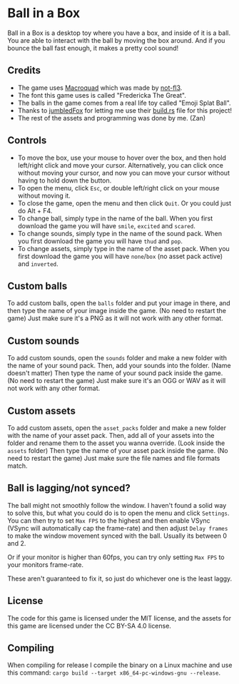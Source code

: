 # Ball in a Box
Ball in a Box is a desktop toy where you have a box, and inside of it is a ball. You are able to interact with the ball by moving the box around. And if you bounce the ball fast enough, it makes a pretty cool sound!

## Credits
- The game uses [Macroquad](https://macroquad.rs/) which was made by [not-fl3](https://github.com/not-fl3).
- The font this game uses is called "Fredericka The Great".
- The balls in the game comes from a real life toy called "Emoji Splat Ball".
- Thanks to [jumbledFox](https://github.com/jumbledFox) for letting me use their [build.rs](https://github.com/jumbledFox/minesweeper/blob/master/build.rs) file for this project!
- The rest of the assets and programming was done by me. (Zan)

## Controls
- To move the box, use your mouse to hover over the box, and then hold left/right click and move your cursor. Alternatively, you can click once without moving your cursor, and now you can move your cursor without having to hold down the button.
- To open the menu, click `Esc`, or double left/right click on your mouse without moving it.
- To close the game, open the menu and then click `Quit`. Or you could just do Alt + F4.
- To change ball, simply type in the name of the ball. When you first download the game you will have `smile`, `excited` and `scared`.
- To change sounds, simply type in the name of the sound pack. When you first download the game you will have `thud` and `pop`.
- To change assets, simply type in the name of the asset pack. When you first download the game you will have `none`/`box` (no asset pack active) and `inverted`.

## Custom balls
To add custom balls, open the `balls` folder and put your image in there, and then type the name of your image inside the game. (No need to restart the game) Just make sure it's a PNG as it will not work with any other format.

## Custom sounds
To add custom sounds, open the `sounds` folder and make a new folder with the name of your sound pack. Then, add your sounds into the folder. (Name doesn't matter) Then type the name of your sound pack inside the game. (No need to restart the game) Just make sure it's an OGG or WAV as it will not work with any other format.

## Custom assets
To add custom assets, open the `asset_packs` folder and make a new folder with the name of your asset pack. Then, add all of your assets into the folder and rename them to the asset you wanna override. (Look inside the `assets` folder) Then type the name of your asset pack inside the game. (No need to restart the game) Just make sure the file names and file formats match.

## Ball is lagging/not synced?
The ball might not smoothly follow the  window. I haven't found a solid way to solve this, but what you could do is to open the menu and click `Settings`. You can then try to set `Max FPS` to the highest and then enable VSync (VSync will automatically cap the frame-rate) and then adjust `Delay frames` to make the window movement synced with the ball. Usually its between 0 and 2.

Or if your monitor is higher than 60fps, you can try only setting `Max FPS` to your monitors frame-rate.

These aren't guaranteed to fix it, so just do whichever one is the least laggy.

## License
The code for this game is licensed under the MIT license, and the assets for this game are licensed under the CC BY-SA 4.0 license.

## Compiling
When compiling for release I compile the binary on a Linux machine and use this command: `cargo build --target x86_64-pc-windows-gnu --release`.